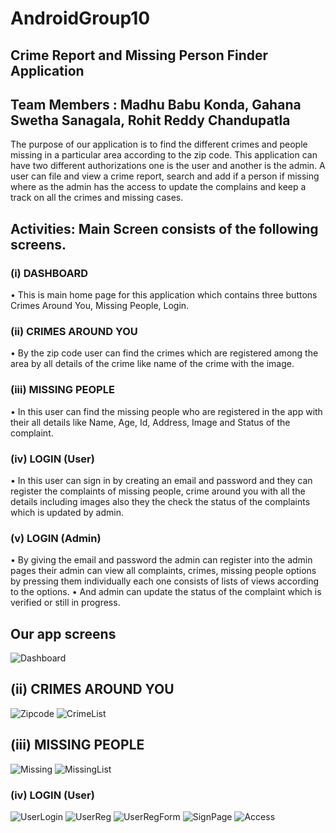 # AndroidGroup10
## Crime Report and Missing Person Finder Application  
## Team Members : Madhu Babu Konda, Gahana Swetha Sanagala, Rohit Reddy Chandupatla
The purpose of our application is to find the different crimes and people missing in a particular area according to the zip code. This application can have two different authorizations one is the user and another is the admin. A user can file and view a crime report, search and add if a person if missing where as the admin has the access to update the complains and keep a track on all the crimes and missing cases.
## Activities:   Main Screen consists of the following screens.
### (i)	DASHBOARD
•	This is main home page for this application which contains three buttons Crimes Around You, Missing People, Login.

### (ii)	CRIMES AROUND YOU 
•	By the zip code user can find the crimes which are registered among the area by all details of the crime like name of the crime with the image.

### (iii)	MISSING PEOPLE
•	In this user can find the missing people who are registered in the app with their all details like Name, Age, Id, Address,  Image and Status of the complaint.

### (iv)	LOGIN (User)
•	In this user can sign in by creating an email and password and they can register the complaints of missing people, crime around you with all the details including images also they the check the status of the complaints which is updated by admin.

### (v)	LOGIN (Admin) 
•	By giving the email and password the admin can register into the admin pages their admin can view all complaints, crimes, missing people options by pressing them individually each one consists of lists of views according to the options.
•	And admin can update the status of the complaint which is verified or still in progress.

## Our app screens
![Dashboard](images\Dashboard.png)

## (ii)	CRIMES AROUND YOU 
![Zipcode](images\Zipcode.png)
![CrimeList](images\crimeslist.png)

## (iii) MISSING PEOPLE
![Missing](images\missinglist.png)
![MissingList](images\mp.png)

### (iv) LOGIN (User)
![UserLogin](images\userlog.png)
![UserReg](images\userreg.png)
![UserRegForm](images\reg1.png)
![SignPage](images\signinpage.png)
![Access](images\loc.png)

